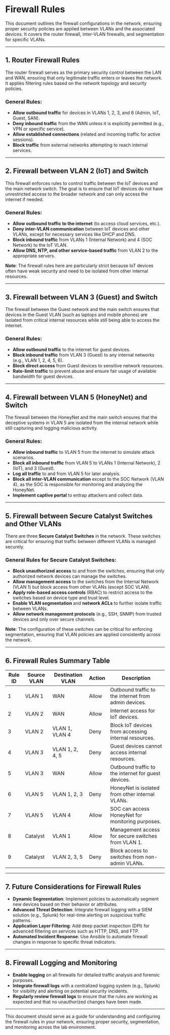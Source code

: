 # Firewall Rules

This document outlines the firewall configurations in the network, ensuring proper security policies are applied between VLANs and the associated devices. It covers the router firewall, inter-VLAN firewalls, and segmentation for specific VLANs.

---

## 1. **Router Firewall Rules**

The router firewall serves as the primary security control between the LAN and WAN, ensuring that only legitimate traffic enters or leaves the network. It applies filtering rules based on the network topology and security policies.

### General Rules:
- **Allow outbound traffic** for devices in VLANs 1, 2, 3, and 6 (Admin, IoT, Guest, SAN).
- **Deny inbound traffic** from the WAN unless it is explicitly permitted (e.g., VPN or specific service).
- **Allow established connections** (related and incoming traffic for active sessions).
- **Block traffic** from external networks attempting to reach internal services.
  
---

## 2. **Firewall between VLAN 2 (IoT) and Switch**

This firewall enforces rules to control traffic between the IoT devices and the main network switch. The goal is to ensure that IoT devices do not have unrestricted access to the broader network and can only access the internet if needed.

### General Rules:
- **Allow outbound traffic to the internet** (to access cloud services, etc.).
- **Deny inter-VLAN communication** between IoT devices and other VLANs, except for necessary services like DHCP and DNS.
- **Block inbound traffic** from VLANs 1 (Internal Network) and 4 (SOC Network) to the IoT VLAN.
- **Allow DNS, NTP, and other service-based traffic** from VLAN 2 to the appropriate servers.
  
**Note**: The firewall rules here are particularly strict because IoT devices often have weak security and need to be isolated from other internal resources.

---

## 3. **Firewall between VLAN 3 (Guest) and Switch**

The firewall between the Guest network and the main switch ensures that devices in the Guest VLAN (such as laptops and mobile phones) are isolated from critical internal resources while still being able to access the internet.

### General Rules:
- **Allow outbound traffic** to the internet for guest devices.
- **Block inbound traffic** from VLAN 3 (Guest) to any internal networks (e.g., VLAN 1, 2, 4, 5, 6).
- **Block direct access** from Guest devices to sensitive network resources.
- **Rate-limit traffic** to prevent abuse and ensure fair usage of available bandwidth for guest devices.
  
---

## 4. **Firewall between VLAN 5 (HoneyNet) and Switch**

The firewall between the HoneyNet and the main switch ensures that the deceptive systems in VLAN 5 are isolated from the internal network while still capturing and logging malicious activity.

### General Rules:
- **Allow inbound traffic** to VLAN 5 from the internet to simulate attack scenarios.
- **Block all inbound traffic** from VLAN 5 to VLANs 1 (Internal Network), 2 (IoT), and 3 (Guest).
- **Log all traffic** to and from VLAN 5 for later analysis.
- **Block all inter-VLAN communication** except to the SOC Network (VLAN 4), as the SOC is responsible for monitoring and analyzing the HoneyNet.
- **Implement captive portal** to entrap attackers and collect data.

---

## 5. **Firewall between Secure Catalyst Switches and Other VLANs**

There are three **Secure Catalyst Switches** in the network. These switches are critical for ensuring that traffic between different VLANs is managed securely.

### General Rules for Secure Catalyst Switches:
- **Block unauthorized access** to and from the switches, ensuring that only authorized network devices can manage the switches.
- **Allow management access** to the switches from the Internal Network (VLAN 1) but block access from other VLANs (except SOC VLAN).
- **Apply role-based access controls** (RBAC) to restrict access to the switches based on device type and trust level.
- **Enable VLAN segmentation** and **network ACLs** to further isolate traffic between VLANs.
- **Allow network management protocols** (e.g., SSH, SNMP) from trusted devices and only over secure channels.
  
**Note**: The configuration of these switches can be critical for enforcing segmentation, ensuring that VLAN policies are applied consistently across the network.

---

## 6. **Firewall Rules Summary Table**

| Rule ID | Source VLAN | Destination VLAN | Action    | Description                                             |
|---------|-------------|------------------|-----------|---------------------------------------------------------|
| 1       | VLAN 1      | WAN              | Allow     | Outbound traffic to the internet from admin devices.    |
| 2       | VLAN 2      | WAN              | Allow     | Internet access for IoT devices.                       |
| 3       | VLAN 2      | VLAN 1, VLAN 4   | Deny      | Block IoT devices from accessing internal resources.    |
| 4       | VLAN 3      | VLAN 1, 2, 4, 5  | Deny      | Guest devices cannot access internal resources.         |
| 5       | VLAN 3      | WAN              | Allow     | Outbound traffic to the internet for guest devices.     |
| 6       | VLAN 5      | VLAN 1, 2, 3     | Deny      | HoneyNet is isolated from other internal VLANs.          |
| 7       | VLAN 5      | VLAN 4           | Allow     | SOC can access HoneyNet for monitoring purposes.        |
| 8       | Catalyst    | VLAN 1           | Allow     | Management access for secure switches from VLAN 1.      |
| 9       | Catalyst    | VLAN 2, 3, 5     | Deny      | Block access to switches from non-admin VLANs.          |

---

## 7. **Future Considerations for Firewall Rules**

- **Dynamic Segmentation**: Implement policies to automatically segment new devices based on their behavior or attributes.
- **Advanced Threat Detection**: Integrate firewall logging with a SIEM solution (e.g., Splunk) for real-time alerting on suspicious traffic patterns.
- **Application Layer Filtering**: Add deep packet inspection (DPI) for advanced filtering on services such as HTTP, DNS, and FTP.
- **Automated Incident Response**: Use Ansible to automate firewall changes in response to specific threat indicators.

---

## 8. **Firewall Logging and Monitoring**

- **Enable logging** on all firewalls for detailed traffic analysis and forensic purposes.
- **Integrate firewall logs** with a centralized logging system (e.g., Splunk) for visibility and alerting on potential security incidents.
- **Regularly review firewall logs** to ensure that the rules are working as expected and that no unauthorized changes have been made.

---

This document should serve as a guide for understanding and configuring the firewall rules in your network, ensuring proper security, segmentation, and monitoring across the lab environment.
